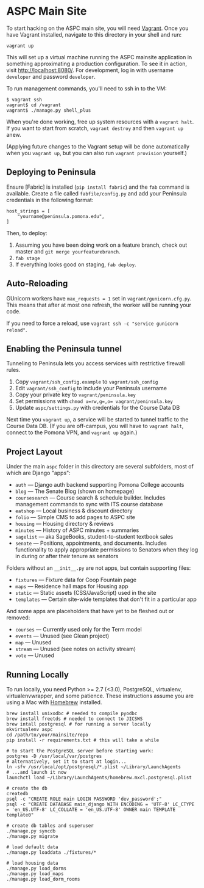 # ASPC Main Site #

To start hacking on the ASPC main site, you will need [Vagrant]. Once you have
Vagrant installed, navigate to this directory in your shell and run:

    vagrant up

This will set up a virtual machine running the ASPC mainsite application in
something approximating a production configuration. To see it in action, visit 
[http://localhost:8080/]. For development, log in with username `developer` and 
password `developer`.

To run management commands, you'll need to ssh in to the VM:

    $ vagrant ssh
    vagrant$ cd /vagrant
    vagrant$ ./manage.py shell_plus

When you're done working, free up system resources with a `vagrant halt`. If you
want to start from scratch, `vagrant destroy` and then `vagrant up` anew.

(Applying future changes to the Vagrant setup will be done automatically when 
you `vagrant up`, but you can also run `vagrant provision` yourself.)

## Deploying to Peninsula ##

Ensure [Fabric] is installed (`pip install fabric`) and the `fab` command is
available. Create a file called `fabfile/config.py` and add your Peninsula
credentials in the following format:

    host_strings = [
        "yourname@peninsula.pomona.edu",
    ]

Then, to deploy:

  1. Assuming you have been doing work on a feature branch, check out master and
     `git merge yourfeaturebranch`.
  2. `fab stage`
  3. If everything looks good on staging, `fab deploy`.

## Auto-Reloading ##

GUnicorn workers have `max_requests = 1` set in `vagrant/gunicorn.cfg.py`. This
means that after at most one refresh, the worker will be running your code.

If you need to force a reload, use `vagrant ssh -c "service gunicorn reload"`.

## Enabling the Peninsula tunnel ##

Tunneling to Peninsula lets you access services with restrictive firewall rules.

  1. Copy `vagrant/ssh_config.example` to `vagrant/ssh_config`
  2. Edit `vagrant/ssh_config` to include your Peninsula username
  3. Copy your private key to `vagrant/peninsula.key`
  4. Set permissions with `chmod u=rw,g=,o= vagrant/peninsula.key`
  5. Update `aspc/settings.py` with credentials for the Course Data DB

Next time you `vagrant up`, a service will be started to tunnel traffic to the
Course Data DB. (If you are off-campus, you will have to `vagrant halt`,
connect to the Pomona VPN, and `vagrant up` again.)

## Project Layout ##

Under the main `aspc` folder in this directory are several subfolders, most of
which are Django "apps":

  - `auth` — Django auth backend supporting Pomona College accounts
  - `blog` — The Senate Blog (shown on homepage)
  - `coursesearch` — Course search & schedule builder. 
    Includes management commands to sync with ITS course database
  - `eatshop` — Local business & discount directory
  - `folio` — Simple CMS to add pages to ASPC site
  - `housing` — Housing directory & reviews
  - `minutes` — History of ASPC minutes + summaries
  - `sagelist` — aka SageBooks, student-to-student textbook sales
  - `senate` — Positions, appointments, and documents. Includes functionality
    to apply appropriate permissions to Senators when they log in during or 
    after their tenure as senators

Folders without an `__init__.py` are not apps, but contain supporting files:

  - `fixtures` — Fixture data for Coop Fountain page
  - `maps` — Residence hall maps for Housing app
  - `static` — Static assets (CSS/JavaScript) used in the site
  - `templates` — Certain site-wide templates that don't fit in a
    particular app

And some apps are placeholders that have yet to be fleshed out or removed:

  - `courses` — Currently used only for the Term model
  - `events` — Unused (see Glean project)
  - `map` — Unused
  - `stream` — Unused (see notes on activity stream)
  - `vote` — Unused

## Running Locally ##

To run locally, you need Python >= 2.7 (<3.0), PostgreSQL, virtualenv,
virtualenvwrapper, and some patience. These instructions assume you are
using a Mac with [Homebrew] installed.

    brew install unixodbc # needed to compile pyodbc
    brew install freetds # needed to connect to JICSWS
    brew intall postgresql # for running a server locally
    mkvirtualenv aspc
    cd /path/to/your/mainsite/repo
    pip install -r requirements.txt # this will take a while
    
    # to start the PostgreSQL server before starting work:
    postgres -D /usr/local/var/postgres
    # alternatively, set it to start at login...
    ln -sfv /usr/local/opt/postgresql/*.plist ~/Library/LaunchAgents
    # ...and launch it now
    launchctl load ~/Library/LaunchAgents/homebrew.mxcl.postgresql.plist
    
    # create the db
    createdb
    psql -c "CREATE ROLE main LOGIN PASSWORD 'dev_password';"
    psql -c "CREATE DATABASE main_django WITH ENCODING = 'UTF-8' LC_CTYPE = 'en_US.UTF-8' LC_COLLATE = 'en_US.UTF-8' OWNER main TEMPLATE template0"
    
    # create db tables and superuser
    ./manage.py syncdb
    ./manage.py migrate
    
    # load default data
    ./manage.py loaddata ./fixtures/*
    
    # load housing data
    ./manage.py load_dorms
    ./manage.py load_maps
    ./manage.py load_dorm_rooms

[Vagrant]: http://vagrantup.com
[http://localhost:8080/]: http://localhost:8000/
[Homebrew]: http://brew.sh/
